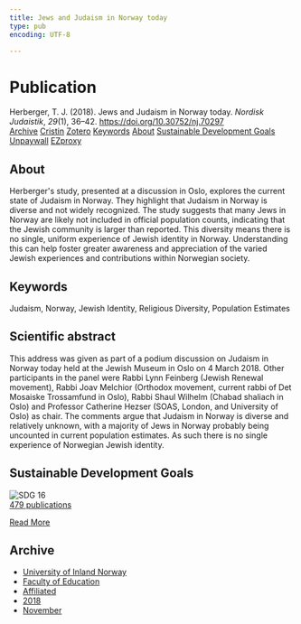 ```yaml
---
title: Jews and Judaism in Norway today
type: pub
encoding: UTF-8

---
```

<h1>Publication</h1>
<article id="csl-bib-container-YQ3PSV7L" class="csl-bib-container">
  <div class="csl-bib-body"> <div class="csl-entry">Herberger, T. J. (2018). Jews and Judaism in Norway today. <i>Nordisk Judaistik</i>, <i>29</i>(1), 36–42. <a href="https://doi.org/10.30752/nj.70297">https://doi.org/10.30752/nj.70297</a></div> </div>
  <div class="csl-bib-buttons">
    <a href="#taxonomy-article-YQ3PSV7L" alt="archive" class="csl-bib-button">Archive</a>
    <a href="https://app.cristin.no/results/show.jsf?id=1631904" alt="Cristin" class="csl-bib-button">Cristin</a>
    <a href="http://zotero.org/groups/5881554/items/YQ3PSV7L" alt="Zotero" class="csl-bib-button">Zotero</a>
    <a href="#keywords-article-YQ3PSV7L" alt="keywords" class="csl-bib-button">Keywords</a>
    <a href="#about-article-YQ3PSV7L" alt="about_pub" class="csl-bib-button">About</a>
    <a href="#sdg-article-YQ3PSV7L" alt="sdg" class="csl-bib-button">Sustainable Development Goals</a>
    <a href="https://journal.fi/nj/article/download/70297/37617" alt="Unpaywall" class="csl-bib-button">Unpaywall</a>
    <a href="https://journal.fi/nj/article/download/70297/37617" alt="EZproxy" class="csl-bib-button">EZproxy</a>
  </div>
  <div id="csl-bib-meta-container-YQ3PSV7L"></div>
</article>
<div id="csl-bib-meta-YQ3PSV7L" class="csl-bib-meta">
  <article id="about-article-YQ3PSV7L" class="about_pub-article">
    <h1>About</h1>
    Herberger's study, presented at a discussion in Oslo, explores the current state of Judaism in Norway. They highlight that Judaism in Norway is diverse and not widely recognized. The study suggests that many Jews in Norway are likely not included in official population counts, indicating that the Jewish community is larger than reported. This diversity means there is no single, uniform experience of Jewish identity in Norway. Understanding this can help foster greater awareness and appreciation of the varied Jewish experiences and contributions within Norwegian society.
  </article>
  <article id="keywords-article-YQ3PSV7L" class="keywords-article">
    <h1>Keywords</h1>
    Judaism, Norway, Jewish Identity, Religious Diversity, Population Estimates
  </article>
  <article id="abstract-article-YQ3PSV7L" class="abstract-article">
    <h1>Scientific abstract</h1>
    This address was given as part of a podium discussion on Judaism in Norway today held at the Jewish Museum in Oslo on 4 March 2018. Other participants in the panel were Rabbi Lynn Feinberg (Jewish Renewal movement), Rabbi Joav Melchior (Orthodox movement, current rabbi of Det Mosaiske Trossamfund in Oslo), Rabbi Shaul Wilhelm (Chabad shaliach in Oslo) and Professor Catherine Hezser (SOAS, London, and University of Oslo) as chair. The comments argue that Judaism in Norway is diverse and relatively unknown, with a majority of Jews in Norway probably being uncounted in current population estimates. As such there is no single experience of Norwegian Jewish identity.
  </article>
  <article id="sdg-article-YQ3PSV7L" class="sdg-article">
    <h1>Sustainable Development Goals</h1>
    <div class="sdg-container"><div id="sdg16" class="sdg">
        <img src="{{< params subfolder >}}images/sdg/sdg16_en.png" class="image" alt="SDG 16">
        <div class="sdg-overlay">
          <a href="{{< params subfolder >}}en/archive/?sdg=16#archive" class="sdg-publication-count"><span>479</span> publications</a>
          <p><a href="https://sdgs.un.org/goals/goal16" class="sdg-read-more">Read More</a></p>
        </div>
      </div></div>
  </article>
  <article id="taxonomy-article-YQ3PSV7L" class="taxonomy-article">
    <h1>Archive</h1>
    <ul>
      <li><a href="{{< params subfolder >}}en/archive/?key=3DCRN523">University of Inland Norway</a></li>
      <li><a href="{{< params subfolder >}}en/archive/?key=WYNZA47F">Faculty of Education</a></li>
      <li><a href="{{< params subfolder >}}en/archive/?key=2ZAN5K7T">Affiliated</a></li>
      <li><a href="{{< params subfolder >}}en/archive/?key=QU482WF9">2018</a></li>
      <li><a href="{{< params subfolder >}}en/archive/?key=ZWJKKWSU">November</a></li>
    </ul>
  </article>
</div>
